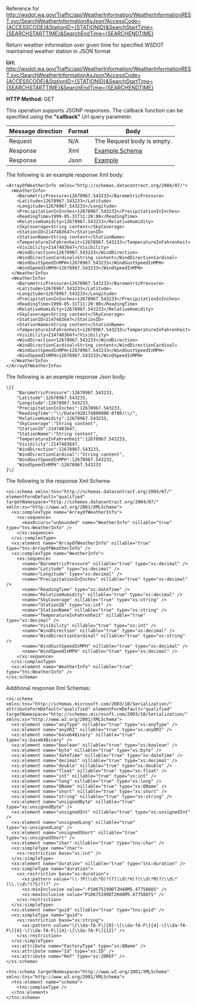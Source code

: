 Reference for http://wsdot.wa.gov/Traffic/api/WeatherInformation/WeatherInformationREST.svc/SearchWeatherInformationAsJson?AccessCode={ACCESSCODE}&StationID={STATIONID}&SearchStartTime={SEARCHSTARTTIME}&SearchEndTime={SEARCHENDTIME}

Return weather information over given time for specified WSDOT maintained weather station in JSON format

**Url:** http://wsdot.wa.gov/Traffic/api/WeatherInformation/WeatherInformationREST.svc/SearchWeatherInformationAsJson?AccessCode={ACCESSCODE}&StationID={STATIONID}&SearchStartTime={SEARCHSTARTTIME}&SearchEndTime={SEARCHENDTIME}

**HTTP Method:** GET

This operation supports JSONP responses. The callback function can be specified using the **"callback"** Url query parameter.

| Message direction | Format | Body |
| --- | --- | --- |
| Request | N/A | The Request body is empty. |
| Response | Xml | [Example](#response-xml),[Schema](#response-schema) |
| Response | Json | [Example](#response-json) |

The following is an example response Xml body:

```
<ArrayOfWeatherInfo xmlns="http://schemas.datacontract.org/2004/07/">
  <WeatherInfo>
    <BarometricPressure>12678967.543233</BarometricPressure>
    <Latitude>12678967.543233</Latitude>
    <Longitude>12678967.543233</Longitude>
    <PrecipitationInInches>12678967.543233</PrecipitationInInches>
    <ReadingTime>1999-05-31T11:20:00</ReadingTime>
    <RelativeHumidity>12678967.543233</RelativeHumidity>
    <SkyCoverage>String content</SkyCoverage>
    <StationID>2147483647</StationID>
    <StationName>String content</StationName>
    <TemperatureInFahrenheit>12678967.543233</TemperatureInFahrenheit>
    <Visibility>2147483647</Visibility>
    <WindDirection>12678967.543233</WindDirection>
    <WindDirectionCardinal>String content</WindDirectionCardinal>
    <WindGustSpeedInMPH>12678967.543233</WindGustSpeedInMPH>
    <WindSpeedInMPH>12678967.543233</WindSpeedInMPH>
  </WeatherInfo>
  <WeatherInfo>
    <BarometricPressure>12678967.543233</BarometricPressure>
    <Latitude>12678967.543233</Latitude>
    <Longitude>12678967.543233</Longitude>
    <PrecipitationInInches>12678967.543233</PrecipitationInInches>
    <ReadingTime>1999-05-31T11:20:00</ReadingTime>
    <RelativeHumidity>12678967.543233</RelativeHumidity>
    <SkyCoverage>String content</SkyCoverage>
    <StationID>2147483647</StationID>
    <StationName>String content</StationName>
    <TemperatureInFahrenheit>12678967.543233</TemperatureInFahrenheit>
    <Visibility>2147483647</Visibility>
    <WindDirection>12678967.543233</WindDirection>
    <WindDirectionCardinal>String content</WindDirectionCardinal>
    <WindGustSpeedInMPH>12678967.543233</WindGustSpeedInMPH>
    <WindSpeedInMPH>12678967.543233</WindSpeedInMPH>
  </WeatherInfo>
</ArrayOfWeatherInfo>
```

The following is an example response Json body:

```
\[{
	"BarometricPressure":12678967.543233,
	"Latitude":12678967.543233,
	"Longitude":12678967.543233,
	"PrecipitationInInches":12678967.543233,
	"ReadingTime":"\\/Date(928174800000-0700)\\/",
	"RelativeHumidity":12678967.543233,
	"SkyCoverage":"String content",
	"StationID":2147483647,
	"StationName":"String content",
	"TemperatureInFahrenheit":12678967.543233,
	"Visibility":2147483647,
	"WindDirection":12678967.543233,
	"WindDirectionCardinal":"String content",
	"WindGustSpeedInMPH":12678967.543233,
	"WindSpeedInMPH":12678967.543233
}\]
```

The following is the response Xml Schema:

```
<xs:schema xmlns:tns="http://schemas.datacontract.org/2004/07/" elementFormDefault="qualified" targetNamespace="http://schemas.datacontract.org/2004/07/" xmlns:xs="http://www.w3.org/2001/XMLSchema">
  <xs:complexType name="ArrayOfWeatherInfo">
    <xs:sequence>
      <maxOccurs="unbounded" name="WeatherInfo" nillable="true" type="tns:WeatherInfo" />
    </xs:sequence>
  </xs:complexType>
  <xs:element name="ArrayOfWeatherInfo" nillable="true" type="tns:ArrayOfWeatherInfo" />
  <xs:complexType name="WeatherInfo">
    <xs:sequence>
      <name="BarometricPressure" nillable="true" type="xs:decimal" />
      <name="Latitude" type="xs:decimal" />
      <name="Longitude" type="xs:decimal" />
      <name="PrecipitationInInches" nillable="true" type="xs:decimal" />
      <name="ReadingTime" type="xs:dateTime" />
      <name="RelativeHumidity" nillable="true" type="xs:decimal" />
      <name="SkyCoverage" nillable="true" type="xs:string" />
      <name="StationID" type="xs:int" />
      <name="StationName" nillable="true" type="xs:string" />
      <name="TemperatureInFahrenheit" nillable="true" type="xs:decimal" />
      <name="Visibility" nillable="true" type="xs:int" />
      <name="WindDirection" nillable="true" type="xs:decimal" />
      <name="WindDirectionCardinal" nillable="true" type="xs:string" />
      <name="WindGustSpeedInMPH" nillable="true" type="xs:decimal" />
      <name="WindSpeedInMPH" nillable="true" type="xs:decimal" />
    </xs:sequence>
  </xs:complexType>
  <xs:element name="WeatherInfo" nillable="true" type="tns:WeatherInfo" />
</xs:schema>
```

Additional response Xml Schemas:

```
<xs:schema xmlns:tns="http://schemas.microsoft.com/2003/10/Serialization/" attributeFormDefault="qualified" elementFormDefault="qualified" targetNamespace="http://schemas.microsoft.com/2003/10/Serialization/" xmlns:xs="http://www.w3.org/2001/XMLSchema">
  <xs:element name="anyType" nillable="true" type="xs:anyType" />
  <xs:element name="anyURI" nillable="true" type="xs:anyURI" />
  <xs:element name="base64Binary" nillable="true" type="xs:base64Binary" />
  <xs:element name="boolean" nillable="true" type="xs:boolean" />
  <xs:element name="byte" nillable="true" type="xs:byte" />
  <xs:element name="dateTime" nillable="true" type="xs:dateTime" />
  <xs:element name="decimal" nillable="true" type="xs:decimal" />
  <xs:element name="double" nillable="true" type="xs:double" />
  <xs:element name="float" nillable="true" type="xs:float" />
  <xs:element name="int" nillable="true" type="xs:int" />
  <xs:element name="long" nillable="true" type="xs:long" />
  <xs:element name="QName" nillable="true" type="xs:QName" />
  <xs:element name="short" nillable="true" type="xs:short" />
  <xs:element name="string" nillable="true" type="xs:string" />
  <xs:element name="unsignedByte" nillable="true" type="xs:unsignedByte" />
  <xs:element name="unsignedInt" nillable="true" type="xs:unsignedInt" />
  <xs:element name="unsignedLong" nillable="true" type="xs:unsignedLong" />
  <xs:element name="unsignedShort" nillable="true" type="xs:unsignedShort" />
  <xs:element name="char" nillable="true" type="tns:char" />
  <xs:simpleType name="char">
    <xs:restriction base="xs:int" />
  </xs:simpleType>
  <xs:element name="duration" nillable="true" type="tns:duration" />
  <xs:simpleType name="duration">
    <xs:restriction base="xs:duration">
      <xs:pattern value="\\-?P(\\d\*D)?(T(\\d\*H)?(\\d\*M)?(\\d\*(\\.\\d\*)?S)?)?" />
      <xs:minInclusive value="-P10675199DT2H48M5.4775808S" />
      <xs:maxInclusive value="P10675199DT2H48M5.4775807S" />
    </xs:restriction>
  </xs:simpleType>
  <xs:element name="guid" nillable="true" type="tns:guid" />
  <xs:simpleType name="guid">
    <xs:restriction base="xs:string">
      <xs:pattern value="\[\\da-fA-F\]{8}-\[\\da-fA-F\]{4}-\[\\da-fA-F\]{4}-\[\\da-fA-F\]{4}-\[\\da-fA-F\]{12}" />
    </xs:restriction>
  </xs:simpleType>
  <xs:attribute name="FactoryType" type="xs:QName" />
  <xs:attribute name="Id" type="xs:ID" />
  <xs:attribute name="Ref" type="xs:IDREF" />
</xs:schema>
```

```
<tns:schema targetNamespace="http://www.w3.org/2001/XMLSchema" xmlns:tns="http://www.w3.org/2001/XMLSchema">
  <tns:element name="schema">
    <tns:complexType />
  </tns:element>
</tns:schema>
```